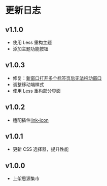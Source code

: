 # 更新日志

## v1.1.0
- 使用 Less 重构主题
- 添加主题功能按钮

## v1.0.3
- 修复：[新窗口打开多个标签页后无法拖动窗口](https://github.com/mdzz2048/Lite/issues/4)
- 调整移动端样式
- 使用 Less 重构部分界面

## v1.0.2
- 适配插件[link-icon](https://github.com/chenshinshi/link-icon)

## v1.0.1
- 更新 CSS 选择器，提升性能

## v1.0.0

- 上架思源集市